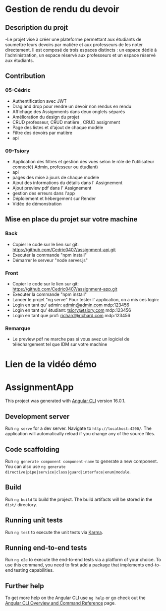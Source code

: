 # Gestion de rendu du devoir
## Description du projt
-Le projet vise à créer une plateforme permettant aux étudiants de soumettre leurs devoirs par matière et aux professeurs de les noter directement. Il est composé de trois espaces distincts : un espace dédié à l'administration, un espace réservé aux professeurs et un espace réservé aux étudiants.

## Contribution
### 05-Cédric
- Authentification avec JWT
- Drag and drop pour rendre un devoir non rendus en rendu
- Affichage des Assignments dans deux onglets séparés
- Amélioration du design du projet
- CRUD professeur, CRUD matière , CRUD assignment
- Page des listes et d'ajout de chaque modèle
- Filtre des devoirs par matière
- api

### 09-Tsiory
- Application des filtres et gestion des vues selon le rôle de l'utilisateur connecté( Admin, professeur ou étudiant)
- api
- pages des mise à jours de chaque modèle
- Ajout des informations du détails dans l' Assignement
- Ajout preview pdf dans l' Assignement
- gestion des erreurs dans l'app
- Déploiement et hébergement sur Render
- Vidéo de démonstration

## Mise en place du projet sur votre machine
### Back
- Copier le code sur le lien sur git: https://github.com/Cedric0407/assignment-api.git
- Executer la commande "npm install"
- Démarrer le serveur "node server.js"

### Front
- Copier le code sur le  lien sur git: https://github.com/Cedric0407/assignment-app.git
- Executer la commande "npm install"
- Lancer le projet "ng serve"
    Pour tester l' application, on a mis ces login:
- Login en tant qu' admin: admin@admin.com mdp:123456
- Login en tant qu' étudiant: tsiory@tsiory.com mdp:123456
- Login en tant que prof: richard@richard.com mdp:123456

### Remarque
- Le preview pdf ne marche pas si vous avez un logiciel de téléchargement tel que IDM sur votre machine

# Lien de la vidéo démo


# AssignmentApp

This project was generated with [Angular CLI](https://github.com/angular/angular-cli) version 16.0.1.

## Development server

Run `ng serve` for a dev server. Navigate to `http://localhost:4200/`. The application will automatically reload if you change any of the source files.

## Code scaffolding

Run `ng generate component component-name` to generate a new component. You can also use `ng generate directive|pipe|service|class|guard|interface|enum|module`.

## Build

Run `ng build` to build the project. The build artifacts will be stored in the `dist/` directory.

## Running unit tests

Run `ng test` to execute the unit tests via [Karma](https://karma-runner.github.io).

## Running end-to-end tests

Run `ng e2e` to execute the end-to-end tests via a platform of your choice. To use this command, you need to first add a package that implements end-to-end testing capabilities.

## Further help

To get more help on the Angular CLI use `ng help` or go check out the [Angular CLI Overview and Command Reference](https://angular.io/cli) page.

